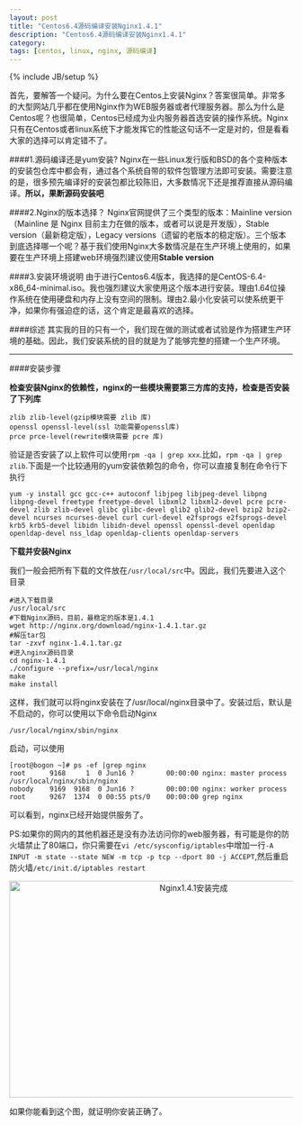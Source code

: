 ```yaml
---
layout: post
title: "Centos6.4源码编译安装Nginx1.4.1"
description: "Centos6.4源码编译安装Nginx1.4.1"
category: 
tags: [centos, linux, nginx, 源码编译]
---
```

{% include JB/setup %}

首先，要解答一个疑问。为什么要在Centos上安装Nginx？答案很简单。非常多的大型网站几乎都在使用Nginx作为WEB服务器或者代理服务器。那么为什么是Centos呢？也很简单，Centos已经成为业内服务器首选安装的操作系统。Nginx只有在Centos或者linux系统下才能发挥它的性能这句话不一定是对的，但是看看大家的选择可以肯定错不了。

####1.源码编译还是yum安装?
Nginx在一些Linux发行版和BSD的各个变种版本的安装包仓库中都会有，通过各个系统自带的软件包管理方法即可安装。需要注意的是，很多预先编译好的安装包都比较陈旧，大多数情况下还是推荐直接从源码编译。**所以，果断源码安装吧**

####2.Nginx的版本选择？
Nginx官网提供了三个类型的版本：Mainline version（Mainline 是 Nginx 目前主力在做的版本，或者可以说是开发版），Stable version（最新稳定版），Legacy versions（遗留的老版本的稳定版）。三个版本到底选择哪一个呢？基于我们使用Nginx大多数情况是在生产环境上使用的，如果要在生产环境上搭建web环境强烈建议使用**Stable version**

####3.安装环境说明
由于进行Centos6.4版本，我选择的是CentOS-6.4-x86_64-minimal.iso。我也强烈建议大家使用这个版本进行安装。理由1.64位操作系统在使用硬盘和内存上没有空间的限制。理由2.最小化安装可以使系统更干净，如果你有强迫症的话，这个肯定是最喜欢的选择。

####综述
其实我的目的只有一个，我们现在做的测试或者试验是作为搭建生产环境的基础。因此，我们安装系统的目的就是为了能够完整的搭建一个生产环境。

*****

####安装步骤

**检查安装Nginx的依赖性，nginx的一些模块需要第三方库的支持，检查是否安装了下列库**

	zlib zlib-level(gzip模块需要 zlib 库)
	openssl openssl-level(ssl 功能需要openssl库)
	prce prce-level(rewrite模块需要 pcre 库)

验证是否安装了以上软件可以使用`rpm -qa | grep xxx`.比如，`rpm -qa | grep zlib`.下面是一个比较通用的yum安装依赖包的命令，你可以直接复制在命令行下执行

    yum -y install gcc gcc-c++ autoconf libjpeg libjpeg-devel libpng libpng-devel freetype freetype-devel libxml2 libxml2-devel pcre pcre-devel zlib zlib-devel glibc glibc-devel glib2 glib2-devel bzip2 bzip2-devel ncurses ncurses-devel curl curl-devel e2fsprogs e2fsprogs-devel krb5 krb5-devel libidn libidn-devel openssl openssl-devel openldap openldap-devel nss_ldap openldap-clients openldap-servers

**下载并安装Nginx**

我们一般会把所有下载的文件放在`/usr/local/src`中。因此，我们先要进入这个目录

    #进入下载目录
    /usr/local/src
    #下载Nginx源码，目前，最稳定的版本是1.4.1
    wget http://nginx.org/download/nginx-1.4.1.tar.gz
    #解压tar包
    tar -zxvf nginx-1.4.1.tar.gz
    #进入nginx源码目录
    cd nginx-1.4.1
    ./configure --prefix=/usr/local/nginx
    make
    make install

这样，我们就可以将nginx安装在了/usr/local/nginx目录中了。安装过后，默认是不启动的，你可以使用以下命令启动Nginx

    /usr/local/nginx/sbin/nginx

启动，可以使用
    
    [root@bogon ~]# ps -ef |grep nginx
    root      9168     1  0 Jun16 ?        00:00:00 nginx: master process /usr/local/nginx/sbin/nginx
    nobody    9169  9168  0 Jun16 ?        00:00:00 nginx: worker process      
    root      9267  1374  0 00:55 pts/0    00:00:00 grep nginx

可以看到，nginx已经开始提供服务了。

PS:如果你的网内的其他机器还是没有办法访问你的web服务器，有可能是你的防火墙禁止了80端口，你只需要在`vi /etc/sysconfig/iptables`中增加一行`-A INPUT -m state --state NEW -m tcp -p tcp --dport 80 -j ACCEPT`,然后重启防火墙`/etc/init.d/iptables restart`

<div align="center"><a href="http://www.flickr.com/photos/94766090@N04/9056951740/" title="Flickr 上 江边望海 的 Nginx1.4.1安装完成" target="_blank"><img src="http://farm4.staticflickr.com/3828/9056951740_23b9d48b79_z.jpg" width="640" height="385" alt="Nginx1.4.1安装完成"></a></div>

如果你能看到这个图，就证明你安装正确了。